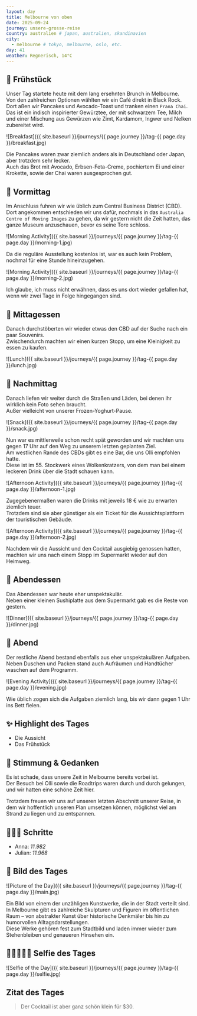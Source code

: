 ```yaml
---
layout: day
title: Melbourne von oben
date: 2025-09-24
journey: unsere-grosse-reise
country: australien # japan, australien, skandinavien
city:
  - melbourne # tokyo, melbourne, oslo, etc.
day: 41
weather: Regnerisch, 14°C
---
```


## 🥐 Frühstück

Unser Tag startete heute mit dem lang ersehnten Brunch in Melbourne.  
Von den zahlreichen Optionen wählten wir ein Café direkt in Black Rock.  
Dort aßen wir Pancakes und Avocado-Toast und tranken einen `Prana Chai`.  
Das ist ein indisch inspirierter Gewürztee, der mit schwarzem Tee, Milch und einer Mischung aus Gewürzen wie Zimt, Kardamom, Ingwer und Nelken zubereitet wird.  

![Breakfast]({{ site.baseurl }}/journeys/{{ page.journey }}/tag-{{ page.day }}/breakfast.jpg)

Die Pancakes waren zwar ziemlich anders als in Deutschland oder Japan, aber trotzdem sehr lecker.  
Auch das Brot mit Avocado, Erbsen-Feta-Creme, pochiertem Ei und einer Krokette, sowie der Chai waren ausgesprochen gut.  

## 🌅 Vormittag

Im Anschluss fuhren wir wie üblich zum Central Business District (CBD).  
Dort angekommen entschieden wir uns dafür, nochmals in das `Australia Centre of Moving Images` zu gehen, da wir gestern nicht die Zeit hatten, das ganze Museum anzuschauen, bevor es seine Tore schloss.  

![Morning Activity]({{ site.baseurl }}/journeys/{{ page.journey }}/tag-{{ page.day }}/morning-1.jpg)

Da die reguläre Ausstellung kostenlos ist, war es auch kein Problem, nochmal für eine Stunde hineinzugehen.  

![Morning Activity]({{ site.baseurl }}/journeys/{{ page.journey }}/tag-{{ page.day }}/morning-2.jpg)

Ich glaube, ich muss nicht erwähnen, dass es uns dort wieder gefallen hat, wenn wir zwei Tage in Folge hingegangen sind.  

## 🍣 Mittagessen

Danach durchstöberten wir wieder etwas den CBD auf der Suche nach ein paar Souvenirs.  
Zwischendurch machten wir einen kurzen Stopp, um eine Kleinigkeit zu essen zu kaufen.  

![Lunch]({{ site.baseurl }}/journeys/{{ page.journey }}/tag-{{ page.day }}/lunch.jpg)

## 🌆 Nachmittag

Danach liefen wir weiter durch die Straßen und Läden, bei denen ihr wirklich kein Foto sehen braucht.  
Außer vielleicht von unserer Frozen-Yoghurt-Pause.  

![Snack]({{ site.baseurl }}/journeys/{{ page.journey }}/tag-{{ page.day }}/snack.jpg)

Nun war es mittlerweile schon recht spät geworden und wir machten uns gegen 17 Uhr auf den Weg zu unserem letzten geplanten Ziel.  
Am westlichen Rande des CBDs gibt es eine Bar, die uns Olli empfohlen hatte.  
Diese ist im 55. Stockwerk eines Wolkenkratzers, von dem man bei einem leckeren Drink über die Stadt schauen kann.  

![Afternoon Activity]({{ site.baseurl }}/journeys/{{ page.journey }}/tag-{{ page.day }}/afternoon-1.jpg)

Zugegebenermaßen waren die Drinks mit jeweils 18 € wie zu erwarten ziemlich teuer.  
Trotzdem sind sie aber günstiger als ein Ticket für die Aussichtsplattform der touristischen Gebäude.  

![Afternoon Activity]({{ site.baseurl }}/journeys/{{ page.journey }}/tag-{{ page.day }}/afternoon-2.jpg)

Nachdem wir die Aussicht und den Cocktail ausgiebig genossen hatten, machten wir uns nach einem Stopp im Supermarkt wieder auf den Heimweg.  

## 🍜 Abendessen

Das Abendessen war heute eher unspektakulär.  
Neben einer kleinen Sushiplatte aus dem Supermarkt gab es die Reste von gestern.  

![Dinner]({{ site.baseurl }}/journeys/{{ page.journey }}/tag-{{ page.day }}/dinner.jpg)

## 🌙 Abend

Der restliche Abend bestand ebenfalls aus eher unspektakulären Aufgaben.  
Neben Duschen und Packen stand auch Aufräumen und Handtücher waschen auf dem Programm.  

![Evening Activity]({{ site.baseurl }}/journeys/{{ page.journey }}/tag-{{ page.day }}/evening.jpg)

Wie üblich zogen sich die Aufgaben ziemlich lang, bis wir dann gegen 1 Uhr ins Bett fielen.  

## ✨ Highlight des Tages

- Die Aussicht  
- Das Frühstück  

## 💭 Stimmung & Gedanken

Es ist schade, dass unsere Zeit in Melbourne bereits vorbei ist.  
Der Besuch bei Olli sowie die Roadtrips waren durch und durch gelungen, und wir hatten eine schöne Zeit hier.  

Trotzdem freuen wir uns auf unseren letzten Abschnitt unserer Reise, in dem wir hoffentlich unseren Plan umsetzen können, möglichst viel am Strand zu liegen und zu entspannen.  

## 🏃🏽‍♀️ Schritte

- Anna: _11.982_  
- Julian: _11.968_  

## 📸 Bild des Tages

![Picture of the Day]({{ site.baseurl }}/journeys/{{ page.journey }}/tag-{{ page.day }}/main.jpg)

Ein Bild von einem der unzähligen Kunstwerke, die in der Stadt verteilt sind.  
In Melbourne gibt es zahlreiche Skulpturen und Figuren im öffentlichen Raum – von abstrakter Kunst über historische Denkmäler bis hin zu humorvollen Alltagsdarstellungen.  
Diese Werke gehören fest zum Stadtbild und laden immer wieder zum Stehenbleiben und genaueren Hinsehen ein.  

## 👩🏻‍🤝‍👨🏽 Selfie des Tages

![Selfie of the Day]({{ site.baseurl }}/journeys/{{ page.journey }}/tag-{{ page.day }}/selfie.jpg)

## Zitat des Tages

> Der Cocktail ist aber ganz schön klein für $30.
